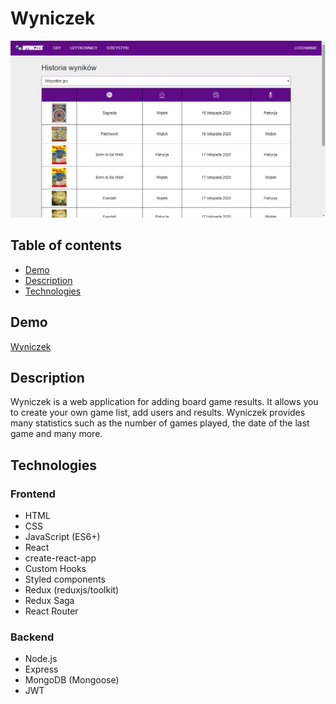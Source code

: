 # Wyniczek
[![Wyniczek](wyniczek.png)](https://wyniczek.herokuapp.com/)
## Table of contents

- [Demo](#demo)
- [Description](#description)
- [Technologies](#technologies)

## Demo

[Wyniczek](https://wyniczek.herokuapp.com/)

## Description

Wyniczek is a web application for adding board game results. It allows you to create your own game list, add users and results. Wyniczek provides many statistics such as the number of games played, the date of the last game and many more.  

## Technologies
### Frontend
- HTML
- CSS
- JavaScript (ES6+)
- React
- create-react-app
- Custom Hooks
- Styled components
- Redux (reduxjs/toolkit)
- Redux Saga
- React Router
### Backend
- Node.js
- Express
- MongoDB (Mongoose)
- JWT

